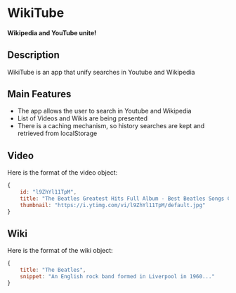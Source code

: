 # WikiTube
#### Wikipedia and YouTube unite!


## Description
WikiTube is an app that unify searches in Youtube and Wikipedia

## Main Features
- The app allows the user to search in Youtube and Wikipedia
- List of Videos and Wikis are being presented
- There is a caching mechanism, so history searches are kept and retrieved from localStorage

## Video
Here is the format of the video object:
```js
{
    id: "l9ZhYl11TpM",
    title: "The Beatles Greatest Hits Full Album - Best Beatles Songs Collection",
    thumbnail: "https://i.ytimg.com/vi/l9ZhYl11TpM/default.jpg"
}
  ```
## Wiki
Here is the format of the wiki object:
```js
{
    title: "The Beatles",
    snippet: "An English rock band formed in Liverpool in 1960..."
}
  ```

